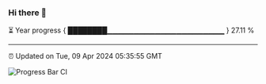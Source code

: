 ### Hi there 👋

⏳ Year progress { ████████▁▁▁▁▁▁▁▁▁▁▁▁▁▁▁▁▁▁▁▁▁▁ } 27.11 %

---

⏰ Updated on Tue, 09 Apr 2024 05:35:55 GMT

![Progress Bar CI](https://github.com/IshwaranRudhara/GIT-ACTION/workflows/Progress%20Bar%20CI/badge.svg)
